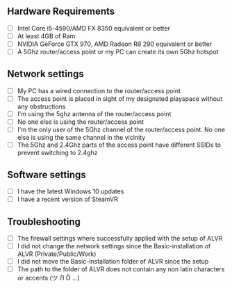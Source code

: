 ## Hardware Requirements

* [ ] Intel Core i5-4590/AMD FX 8350 equivalent or better
* [ ] At least 4GB of Ram
* [ ] NVIDIA GeForce GTX 970, AMD Radeon R9 290 equivalent or better
* [ ] A 5Ghz router/access point or my PC can create its own 5Ghz hotspot

## Network settings
* [ ] My PC has a wired connection to the router/access point
* [ ] The access point is placed in sight of my designated playspace without any obstructions
* [ ] I'm using the 5ghz antenna of the router/access point
* [ ] No one else is using the router/access point
* [ ] I'm the only user of the 5Ghz channel of the router/access point. No one else is using the same channel in the vicinity
* [ ] The 5Ghz and 2.4Ghz parts of the access point have different SSIDs to prevent switching to 2.4ghz

## Software settings
* [ ] I have the latest Windows 10 updates
* [ ] I have a recent version of SteamVR

## Troubleshooting
* [ ] The firewall settings where successfully applied with the setup of ALVR
* [ ] I did not change the network settings since the Basic-installation of ALVR (Private/Public/Work)
* [ ] I did not move the Basic-installation folder of ALVR since the setup
* [ ] The path to the folder of ALVR does not contain any non latin characters or accents (ツ Л Ö ...)
